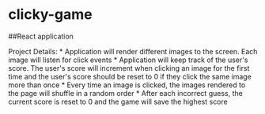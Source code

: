 # clicky-game
##React application

Project Details:
    * Application will render different images to the screen. Each image will listen for click events
    * Application will keep track of the user's score. The user's score will increment when clicking an image for the first time and the user's score should be reset to 0 if they click the same image more than once
    * Every time an image is clicked, the images rendered to the page will shuffle in a random order
    * After each incorrect guess, the current score is reset to 0 and the game will save the highest score

